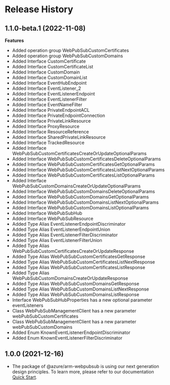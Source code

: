 # Release History
    
## 1.1.0-beta.1 (2022-11-08)
    
**Features**

  - Added operation group WebPubSubCustomCertificates
  - Added operation group WebPubSubCustomDomains
  - Added Interface CustomCertificate
  - Added Interface CustomCertificateList
  - Added Interface CustomDomain
  - Added Interface CustomDomainList
  - Added Interface EventHubEndpoint
  - Added Interface EventListener_2
  - Added Interface EventListenerEndpoint
  - Added Interface EventListenerFilter
  - Added Interface EventNameFilter
  - Added Interface PrivateEndpointACL
  - Added Interface PrivateEndpointConnection
  - Added Interface PrivateLinkResource
  - Added Interface ProxyResource
  - Added Interface ResourceReference
  - Added Interface SharedPrivateLinkResource
  - Added Interface TrackedResource
  - Added Interface WebPubSubCustomCertificatesCreateOrUpdateOptionalParams
  - Added Interface WebPubSubCustomCertificatesDeleteOptionalParams
  - Added Interface WebPubSubCustomCertificatesGetOptionalParams
  - Added Interface WebPubSubCustomCertificatesListNextOptionalParams
  - Added Interface WebPubSubCustomCertificatesListOptionalParams
  - Added Interface WebPubSubCustomDomainsCreateOrUpdateOptionalParams
  - Added Interface WebPubSubCustomDomainsDeleteOptionalParams
  - Added Interface WebPubSubCustomDomainsGetOptionalParams
  - Added Interface WebPubSubCustomDomainsListNextOptionalParams
  - Added Interface WebPubSubCustomDomainsListOptionalParams
  - Added Interface WebPubSubHub
  - Added Interface WebPubSubResource
  - Added Type Alias EventListenerEndpointDiscriminator
  - Added Type Alias EventListenerEndpointUnion
  - Added Type Alias EventListenerFilterDiscriminator
  - Added Type Alias EventListenerFilterUnion
  - Added Type Alias WebPubSubCustomCertificatesCreateOrUpdateResponse
  - Added Type Alias WebPubSubCustomCertificatesGetResponse
  - Added Type Alias WebPubSubCustomCertificatesListNextResponse
  - Added Type Alias WebPubSubCustomCertificatesListResponse
  - Added Type Alias WebPubSubCustomDomainsCreateOrUpdateResponse
  - Added Type Alias WebPubSubCustomDomainsGetResponse
  - Added Type Alias WebPubSubCustomDomainsListNextResponse
  - Added Type Alias WebPubSubCustomDomainsListResponse
  - Interface WebPubSubHubProperties has a new optional parameter eventListeners
  - Class WebPubSubManagementClient has a new parameter webPubSubCustomCertificates
  - Class WebPubSubManagementClient has a new parameter webPubSubCustomDomains
  - Added Enum KnownEventListenerEndpointDiscriminator
  - Added Enum KnownEventListenerFilterDiscriminator
    
    
## 1.0.0 (2021-12-16)

- The package of @azure/arm-webpubsub is using our next generation design principles. To learn more, please refer to our documentation [Quick Start](https://aka.ms/js-track2-quickstart).
